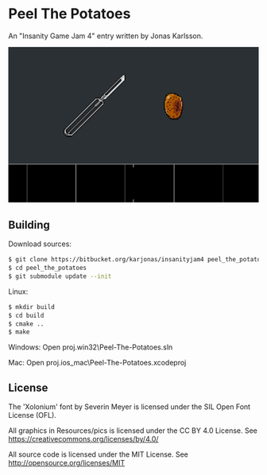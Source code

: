Peel The Potatoes
=================

An "Insanity Game Jam 4" entry written by Jonas Karlsson.

![Screenshot](screenshot.png?raw=true)

Building
--------

Download sources:
```sh
$ git clone https://bitbucket.org/karjonas/insanityjam4 peel_the_potatoes
$ cd peel_the_potatoes
$ git submodule update --init
```

Linux:
```sh
$ mkdir build
$ cd build
$ cmake ..
$ make
```

Windows:
Open proj.win32\Peel-The-Potatoes.sln

Mac:
Open proj.ios_mac\Peel-The-Potatoes.xcodeproj

License
-------

The 'Xolonium' font by Severin Meyer is licensed under the SIL Open Font License (OFL).

All graphics in Resources/pics is licensed under the CC BY 4.0 License. See https://creativecommons.org/licenses/by/4.0/

All source code is licensed under the MIT License. See http://opensource.org/licenses/MIT

